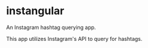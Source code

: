 # instangular

An Instagram hashtag querying app.

This app utilizes Instagram's API to query for hashtags.
